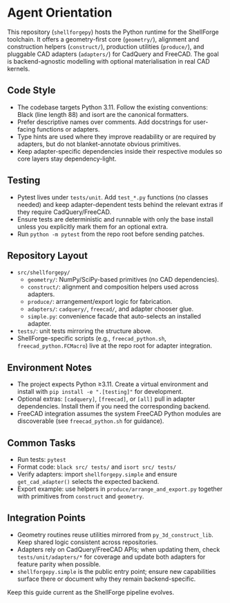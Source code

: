 # Agent Orientation

This repository (`shellforgepy`) hosts the Python runtime for the ShellForge toolchain. It offers a geometry-first core (`geometry/`), alignment and construction helpers (`construct/`), production utilities (`produce/`), and pluggable CAD adapters (`adapters/`) for CadQuery and FreeCAD. The goal is backend-agnostic modelling with optional materialisation in real CAD kernels.

## Code Style
- The codebase targets Python 3.11. Follow the existing conventions: Black (line length 88) and isort are the canonical formatters.
- Prefer descriptive names over comments. Add docstrings for user-facing functions or adapters.
- Type hints are used where they improve readability or are required by adapters, but do not blanket-annotate obvious primitives.
- Keep adapter-specific dependencies inside their respective modules so core layers stay dependency-light.

## Testing
- Pytest lives under `tests/unit`. Add `test_*.py` functions (no classes needed) and keep adapter-dependent tests behind the relevant extras if they require CadQuery/FreeCAD.
- Ensure tests are deterministic and runnable with only the base install unless you explicitly mark them for an optional extra.
- Run `python -m pytest` from the repo root before sending patches.

## Repository Layout
- `src/shellforgepy/`
  - `geometry/`: NumPy/SciPy-based primitives (no CAD dependencies).
  - `construct/`: alignment and composition helpers used across adapters.
  - `produce/`: arrangement/export logic for fabrication.
  - `adapters/`: `cadquery/`, `freecad/`, and adapter chooser glue.
  - `simple.py`: convenience facade that auto-selects an installed adapter.
- `tests/`: unit tests mirroring the structure above.
- ShellForge-specific scripts (e.g., `freecad_python.sh`, `freecad_python.FCMacro`) live at the repo root for adapter integration.

## Environment Notes
- The project expects Python ≥3.11. Create a virtual environment and install with `pip install -e ".[testing]"` for development.
- Optional extras: `[cadquery]`, `[freecad]`, or `[all]` pull in adapter dependencies. Install them if you need the corresponding backend.
- FreeCAD integration assumes the system FreeCAD Python modules are discoverable (see `freecad_python.sh` for guidance).

## Common Tasks
- Run tests: `pytest`
- Format code: `black src/ tests/` and `isort src/ tests/`
- Verify adapters: import `shellforgepy.simple` and ensure `get_cad_adapter()` selects the expected backend.
- Export example: use helpers in `produce/arrange_and_export.py` together with primitives from `construct` and `geometry`.

## Integration Points
- Geometry routines reuse utilities mirrored from `py_3d_construct_lib`. Keep shared logic consistent across repositories.
- Adapters rely on CadQuery/FreeCAD APIs; when updating them, check `tests/unit/adapters/*` for coverage and update both adapters for feature parity when possible.
- `shellforgepy.simple` is the public entry point; ensure new capabilities surface there or document why they remain backend-specific.

Keep this guide current as the ShellForge pipeline evolves.
